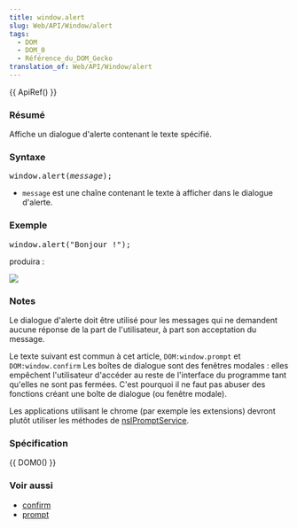 ```yaml
---
title: window.alert
slug: Web/API/Window/alert
tags:
  - DOM
  - DOM_0
  - Référence_du_DOM_Gecko
translation_of: Web/API/Window/alert
---
```

<p>{{ ApiRef() }}</p>
<h3 id="R.C3.A9sum.C3.A9">Résumé</h3>
<p>Affiche un dialogue d'alerte contenant le texte spécifié.</p>
<h3 id="Syntaxe">Syntaxe</h3>
<pre class="eval">window.alert(<i>message</i>);
</pre>
<ul>
 <li><code>message</code> est une chaîne contenant le texte à afficher dans le dialogue d'alerte.</li>
</ul>
<h3 id="Exemple">Exemple</h3>
<pre class="eval">window.alert("Bonjour !");
</pre>
<p>produira :</p>

<p><img src="alerthelloworld.png"></p>

<h3 id="Notes">Notes</h3>
<p>Le dialogue d'alerte doit être utilisé pour les messages qui ne demandent aucune réponse de la part de l'utilisateur, à part son acceptation du message.</p>
<p>Le texte suivant est commun à cet article, <code>DOM:window.prompt</code> et <code>DOM:window.confirm</code> Les boîtes de dialogue sont des fenêtres modales : elles empêchent l'utilisateur d'accéder au reste de l'interface du programme tant qu'elles ne sont pas fermées. C'est pourquoi il ne faut pas abuser des fonctions créant une boîte de dialogue (ou fenêtre modale).</p>
<p>Les applications utilisant le chrome (par exemple les extensions) devront plutôt utiliser les méthodes de <a href="fr/NsIPromptService">nsIPromptService</a>.</p>
<h3 id="Sp.C3.A9cification">Spécification</h3>
<p>{{ DOM0() }}</p>
<h3 id="Voir_aussi">Voir aussi</h3>
<ul>
 <li><a href="/fr/DOM/window.confirm">confirm</a></li>
 <li><a href="/fr/DOM/window.prompt">prompt</a></li>
</ul>